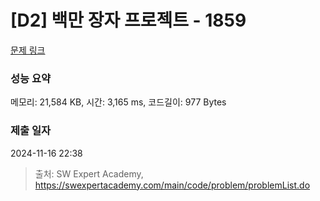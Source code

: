# [D2] 백만 장자 프로젝트 - 1859 

[문제 링크](https://swexpertacademy.com/main/code/problem/problemDetail.do?contestProbId=AV5LrsUaDxcDFAXc) 

### 성능 요약

메모리: 21,584 KB, 시간: 3,165 ms, 코드길이: 977 Bytes

### 제출 일자

2024-11-16 22:38



> 출처: SW Expert Academy, https://swexpertacademy.com/main/code/problem/problemList.do